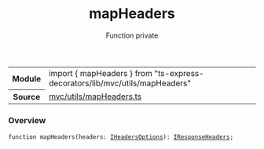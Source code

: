 <header class="symbol-info-header">    <h1 id="mapheaders">mapHeaders</h1>    <label class="symbol-info-type-label function">Function</label>    <label class="api-type-label private">private</label>  </header>
<section class="symbol-info">      <table class="is-full-width">        <tbody>        <tr>          <th>Module</th>          <td>            <div class="lang-typescript">                <span class="token keyword">import</span> { mapHeaders }                 <span class="token keyword">from</span>                 <span class="token string">"ts-express-decorators/lib/mvc/utils/mapHeaders"</span>                            </div>          </td>        </tr>        <tr>          <th>Source</th>          <td>            <a href="https://romakita.github.io/ts-express-decorators/#//blob/v2.14.1/src/mvc/utils/mapHeaders.ts#L0-L0">                mvc/utils/mapHeaders.ts            </a>        </td>        </tr>                </tbody>      </table>    </section>

### Overview

<pre><code class="typescript-lang">function <span class="token function">mapHeaders</span><span class="token punctuation">(</span>headers<span class="token punctuation">:</span> <a href="#api/common/mvc/iheadersoptions"><span class="token">IHeadersOptions</span></a><span class="token punctuation">)</span><span class="token punctuation">:</span> <a href="#api/common/mvc/iresponseheaders"><span class="token">IResponseHeaders</span></a><span class="token punctuation">;</span></code></pre>
